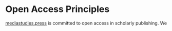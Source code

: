 # Open Access Principles

[mediastudies.press](https://github.com/mediastudiespress/organization.git) is committed to open access in scholarly publishing. We